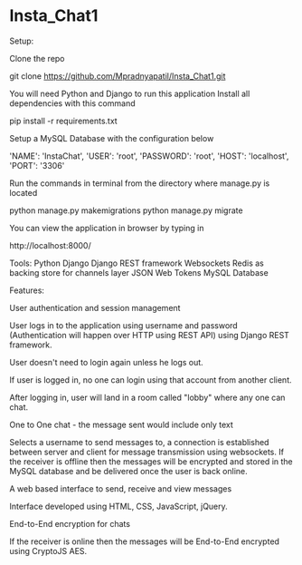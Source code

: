 # Insta_Chat1
Setup:

Clone the repo

git clone https://github.com/Mpradnyapatil/Insta_Chat1.git

You will need Python and Django to run this application
Install all dependencies with this command

pip install -r requirements.txt

Setup a MySQL Database with the configuration below

'NAME': 'InstaChat',
'USER': 'root', 
'PASSWORD': 'root',
'HOST': 'localhost',
'PORT': '3306'

Run the commands in terminal from the directory where manage.py is located

python manage.py makemigrations
python manage.py migrate

You can view the application in browser by typing in

http://localhost:8000/

Tools:
Python
Django
Django REST framework
Websockets
Redis as backing store for channels layer
JSON Web Tokens
MySQL Database

Features:

User authentication and session management

User logs in to the application using username and password (Authentication will happen over HTTP using REST API) using Django REST framework.

User doesn't need to login again unless he logs out.

If user is logged in, no one can login using that account from another client.

After logging in, user will land in a room called "lobby" where any one can chat.

One to One chat - the message sent would include only text

Selects a username to send messages to, a connection is established between server and client for message transmission using websockets.
If the receiver is offline then the messages will be encrypted and stored in the MySQL database and be delivered once the user is back online.

A web based interface to send, receive and view messages

Interface developed using HTML, CSS, JavaScript, jQuery.

End-to-End encryption for chats

If the receiver is online then the messages will be End-to-End encrypted using CryptoJS AES.

